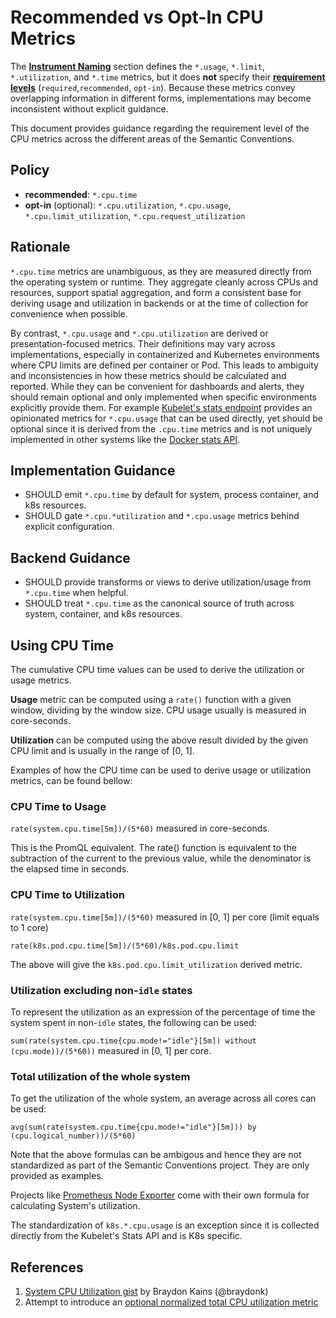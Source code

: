 # Recommended vs Opt-In CPU Metrics

The [**Instrument Naming**](/docs/general/naming.md#instrument-naming) section
defines the `*.usage`, `*.limit`, `*.utilization`, and `*.time` metrics, but it
does **not** specify their
[**requirement levels**](/docs/general/metric-requirement-level.md)
(`required`,`recommended`, `opt-in`). Because these metrics convey overlapping
information in different forms, implementations may become inconsistent without
explicit guidance.

This document provides guidance regarding the requirement level of the CPU
metrics across the different areas of the Semantic Conventions.

## Policy

* **recommended**: `*.cpu.time`
* **opt-in** (optional): `*.cpu.utilization`, `*.cpu.usage`,
  `*.cpu.limit_utilization`, `*.cpu.request_utilization`

## Rationale

`*.cpu.time` metrics are unambiguous, as they are measured directly from the
operating system or runtime. They aggregate cleanly across CPUs and resources,
support spatial aggregation, and form a consistent base for deriving usage and
utilization in backends or at the time of collection for convenience when
possible.

By contrast, `*.cpu.usage` and `*.cpu.utilization` are derived or
presentation-focused metrics. Their definitions may vary across implementations,
especially in containerized and Kubernetes environments where CPU limits are
defined per container or Pod. This leads to ambiguity and inconsistencies in how
these metrics should be calculated and reported. While they can be convenient
for dashboards and alerts, they should remain optional and only implemented when
specific environments explicitly provide them. For example
[Kubelet's stats endpoint](https://github.com/kubernetes/kubernetes/blob/dbc7fe1b7fec4a76562d5e1565072a447fec5439/staging/src/k8s.io/kubelet/pkg/apis/stats/v1alpha1/types.go#L230-L233)
provides an opinionated metrics for `*.cpu.usage` that can be used directly, yet
should be optional since it is derived from the `.cpu.time` metrics and is not
uniquely implemented in other systems like the
[Docker stats API](https://docs.docker.com/reference/api/engine/version/v1.51/#tag/Container/operation/ContainerStats).

## Implementation Guidance

* SHOULD emit `*.cpu.time` by default for system, process container, and k8s
  resources.
* SHOULD gate `*.cpu.*utilization` and `*.cpu.usage` metrics behind explicit
  configuration.

## Backend Guidance

* SHOULD provide transforms or views to derive utilization/usage from
  `*.cpu.time` when helpful.
* SHOULD treat `*.cpu.time` as the canonical source of truth across system,
  container, and k8s resources.

## Using CPU Time

The cumulative CPU time values can be used to derive the utilization or usage
metrics.

**Usage** metric can be computed using a `rate()` function with a given window,
dividing by the window size. CPU usage usually is measured in core-seconds.

**Utilization** can be computed using the above result divided by the given CPU
limit and is usually in the range of [0, 1].

Examples of how the CPU time can be used to derive usage or utilization metrics,
can be found bellow:

### CPU Time to Usage

`rate(system.cpu.time[5m])/(5*60)` measured in core-seconds.

This is the PromQL equivalent. The rate() function is equivalent to the
subtraction of the current to the previous value, while the denominator is the
elapsed time in seconds.

### CPU Time to Utilization

`rate(system.cpu.time[5m])/(5*60)` measured in [0, 1] per core (limit equals to
1 core)

`rate(k8s.pod.cpu.time[5m])/(5*60)/k8s.pod.cpu.limit`

The above will give the `k8s.pod.cpu.limit_utilization` derived metric.

### Utilization excluding non-`idle` states

To represent the utilization as an expression of the percentage of time the
system spent in non-`idle` states, the following can be used:

`sum(rate(system.cpu.time{cpu.mode!="idle"}[5m]) without (cpu.mode))/(5*60))`
measured in [0, 1] per core.

### Total utilization of the whole system

To get the utilization of the whole system, an average across all cores can be
used:

`avg(sum(rate(system.cpu.time{cpu.mode!="idle"}[5m])) by (cpu.logical_number))/(5*60)`

Note that the above formulas can be ambigous and hence they are not standardized
as part of the Semantic Conventions project. They are only provided as examples.

Projects like
[Prometheus Node Exporter](https://github.com/prometheus/node_exporter/blob/b959d48df950d5c446660eca3354c26eb997ca44/docs/node-mixin/lib/prom-mixin.libsonnet#L85-L87)
come with their own formula for calculating System's utilization.

The standardization of `k8s.*.cpu.usage` is an exception since it is collected
directly from the Kubelet's Stats API and is K8s specific.

## References

1. [System CPU Utilization gist](https://gist.github.com/braydonk/b2381da98dc3c4fd5ac064045d556634)
   by Braydon Kains (@braydonk)
2. Attempt to introduce an
   [optional normalized total CPU utilization metric](https://github.com/open-telemetry/semantic-conventions/issues/1873)
